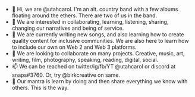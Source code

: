 - 👋 Hi, we are @utahcarol. I'm an alt. country band with a few albums floating around the ethers. There are two of us in the band.
- 👀 We are interested in collaborating, learning, listening, sharing, changing our narratives and being of service.
- 🌱 We are currently writing new songs, and also learning how to create quality content for inclusive communities. We are also here to learn how to include our own on Web 2 and Web 3 platforms.
- 💞️ We are looking to collaborate on many projects. Creative, music, art, writing, film, photography, speaking, reading, digital, social.
- 📫 We can be reached on twitter/ig/fb/YT @utahcarol or discord at snaps#3760. Or, try @birkcreative on same.
- 💞️ Our mantra is learn by doing and then share everything we know with others. This is the way. 
<!---
utahcarol/utahcarol is a ✨ special ✨ repository because its `README.md` (this file) appears on your GitHub profile.
You can click the Preview link to take a look at your changes.
--->
